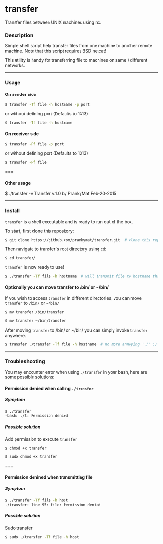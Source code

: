 # transfer
Transfer files between UNIX machines using nc.

### Description
Simple shell script help transfer files from one machine to another remote machine. Note that this script requires BSD netcat!

This utility is handy for transferring file to machines on same / different networks.

---

### Usage
#### On sender side
```bash
$ transfer -Tf file -h hostname -p port
```
or without defining port (Defaults to 1313)
```bash
$ transfer -Tf file -h hostname
```

#### On receiver side
```bash
$ transfer -Rf file -p port
```
or without defining port (Defaults to 1313)
```bash
$ transfer -Rf file
```

===

#### Other usage
$ ./transfer -v
Transfer v.1.0 by PrankyMat Feb-20-2015

---

### Install
```transfer``` is a shell executable and is ready to run out of the box.

To start, first clone this repository:
```bash
$ git clone https://github.com/prankymat/transfer.git  # clone this repo
```

Then navigate to transfer's root directory using ```cd```:
```bash
$ cd transfer/
```

```transfer``` is now ready to use!

```bash
$ ./transfer -Tf file -h hostname  # will transmit file to hostname through port 1313
```

#### Optionally you can move transfer to /bin/ or ~/bin/
If you wish to access ```transfer``` in different directories,
you can move ```transfer``` to ```/bin/``` or ```~/bin/```

```bash
$ mv transfer /bin/transfer
```

```bash
$ mv transfer ~/bin/transfer
```

After moving ```transfer``` to /bin/ or ~/bin/ you can simply invoke ```transfer``` anywhere.
```bash
$ transfer ./transfer -Tf file -h hostname  # no more annoying './' :)
```

---

### Troubleshooting
You may encounter error when using ```./transfer``` in your bash, here are some possible solutions:

#### Permission denied when calling ```./transfer```
##### Symptom
```bash
$ ./transfer
-bash: ./t: Permission denied
```
##### Possible solution
Add permission to execute ```transfer```
```bash
$ chmod +x transfer
```
```bash
$ sudo chmod +x transfer
```
===

#### Permission denined when transmitting file
##### Symptom
```bash
$ ./transfer -Tf file -h host
./transfer: line 95: file: Permission denied
```
##### Possible solution
Sudo transfer
```bash
$ sudo ./transfer -Tf file -h host
```
